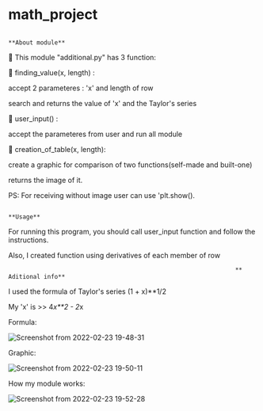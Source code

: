 # math_project


                                                                     **About module**

🐊 This module "additional.py" has 3 function:
 
 🎃 finding_value(x, length)  : 
 
 accept 2 parameteres : 'x' and length of row
 
 search and returns the value of 'x' and the Taylor's series
 
 🎃 user_input() :
 
 accept the parameteres from user and run all module
 
 🎃 creation_of_table(x, length):
 
 create a graphic for comparison of two functions(self-made and built-one)
 
 returns the image of it.
 
 PS: For receiving without image user can use 'plt.show().
 
                                                                     
                                                                     **Usage**
 
 For running this program, you should call user_input function and follow the instructions.
 
 Also, I created function using derivatives of each member of row
                                                                    
                                                                    ** Aditional info**
 
I used the formula of Taylor's series (1 + x)**1/2

My 'x' is  >> 4*x**2 - 2*x

Formula:

![Screenshot from 2022-02-23 19-48-31](https://user-images.githubusercontent.com/92577132/155354947-c094052b-df75-4bf0-9c81-e731a07e7d9d.png)

Graphic:

![Screenshot from 2022-02-23 19-50-11](https://user-images.githubusercontent.com/92577132/155355272-4bbd2f62-f3b1-4040-bb34-68afe127389f.png)
 
 How my module works:
 
 ![Screenshot from 2022-02-23 19-52-28](https://user-images.githubusercontent.com/92577132/155355780-8c04ae5f-84f4-4008-8101-6db78c991440.png)

 
                                                                  
